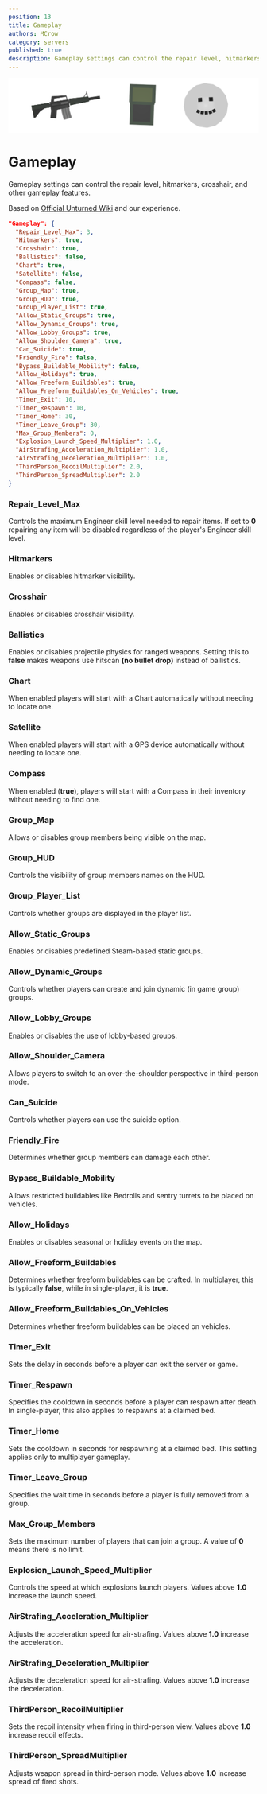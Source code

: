 ```yaml
---
position: 13
title: Gameplay
authors: MCrow
category: servers
published: true
description: Gameplay settings can control the repair level, hitmarkers, crosshair, and other gameplay features.
---
```

![gameplay](assets/gameplay.png)

# Gameplay
Gameplay settings can control the repair level, hitmarkers, crosshair, and other gameplay features.

Based on [Official Unturned Wiki](https://unturned.wiki.gg/wiki/Gameplay_config#Gameplay) and our experience.

```json
"Gameplay": {
  "Repair_Level_Max": 3,
  "Hitmarkers": true,
  "Crosshair": true,
  "Ballistics": false,
  "Chart": true,
  "Satellite": false,
  "Compass": false,
  "Group_Map": true,
  "Group_HUD": true,
  "Group_Player_List": true,
  "Allow_Static_Groups": true,
  "Allow_Dynamic_Groups": true,
  "Allow_Lobby_Groups": true,
  "Allow_Shoulder_Camera": true,
  "Can_Suicide": true,
  "Friendly_Fire": false,
  "Bypass_Buildable_Mobility": false,
  "Allow_Holidays": true,
  "Allow_Freeform_Buildables": true,
  "Allow_Freeform_Buildables_On_Vehicles": true,
  "Timer_Exit": 10,
  "Timer_Respawn": 10,
  "Timer_Home": 30,
  "Timer_Leave_Group": 30,
  "Max_Group_Members": 0,
  "Explosion_Launch_Speed_Multiplier": 1.0,
  "AirStrafing_Acceleration_Multiplier": 1.0,
  "AirStrafing_Deceleration_Multiplier": 1.0,
  "ThirdPerson_RecoilMultiplier": 2.0,
  "ThirdPerson_SpreadMultiplier": 2.0
}
```

### Repair_Level_Max
Controls the maximum Engineer skill level needed to repair items. If set to **0** repairing any item will be disabled regardless of the player's Engineer skill level.

### Hitmarkers
Enables or disables hitmarker visibility.

### Crosshair
Enables or disables crosshair visibility.

### Ballistics
Enables or disables projectile physics for ranged weapons. Setting this to **false** makes weapons use hitscan **(no bullet drop)** instead of ballistics.

### Chart
When enabled players will start with a Chart automatically without needing to locate one.

### Satellite
When enabled players will start with a GPS device automatically without needing to locate one.

### Compass
When enabled (**true**), players will start with a Compass in their inventory without needing to find one.

### Group_Map
Allows or disables group members being visible on the map.

### Group_HUD
Controls the visibility of group members names on the HUD.

### Group_Player_List
Controls whether groups are displayed in the player list.

### Allow_Static_Groups
Enables or disables predefined Steam-based static groups.

### Allow_Dynamic_Groups
Controls whether players can create and join dynamic (in game group) groups.

### Allow_Lobby_Groups
Enables or disables the use of lobby-based groups.

### Allow_Shoulder_Camera
Allows players to switch to an over-the-shoulder perspective in third-person mode.

### Can_Suicide
Controls whether players can use the suicide option.

### Friendly_Fire
Determines whether group members can damage each other.

### Bypass_Buildable_Mobility
Allows restricted buildables like Bedrolls and sentry turrets to be placed on vehicles.

### Allow_Holidays
Enables or disables seasonal or holiday events on the map.

### Allow_Freeform_Buildables
Determines whether freeform buildables can be crafted. In multiplayer, this is typically **false**, while in single-player, it is **true**.

### Allow_Freeform_Buildables_On_Vehicles
Determines whether freeform buildables can be placed on vehicles.

### Timer_Exit
Sets the delay in seconds before a player can exit the server or game.

### Timer_Respawn
Specifies the cooldown in seconds before a player can respawn after death. In single-player, this also applies to respawns at a claimed bed.

### Timer_Home
Sets the cooldown in seconds for respawning at a claimed bed. This setting applies only to multiplayer gameplay.

### Timer_Leave_Group
Specifies the wait time in seconds before a player is fully removed from a group.

### Max_Group_Members
Sets the maximum number of players that can join a group. A value of **0** means there is no limit.

### Explosion_Launch_Speed_Multiplier
Controls the speed at which explosions launch players. Values above **1.0** increase the launch speed.

### AirStrafing_Acceleration_Multiplier
Adjusts the acceleration speed for air-strafing. Values above **1.0** increase the acceleration.

### AirStrafing_Deceleration_Multiplier
Adjusts the deceleration speed for air-strafing. Values above **1.0** increase the deceleration.

### ThirdPerson_RecoilMultiplier
Sets the recoil intensity when firing in third-person view. Values above **1.0** increase recoil effects.

### ThirdPerson_SpreadMultiplier
Adjusts weapon spread in third-person mode. Values above **1.0** increase spread of fired shots.
